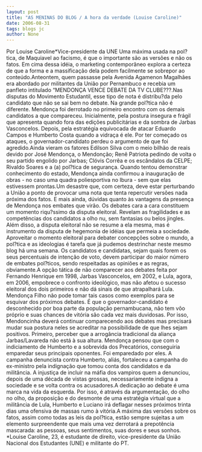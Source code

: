 ```yaml
---
layout: post
title: "AS MENINAS DO BLOG / A hora da verdade (Louise Caroline)"
date: 2006-08-31
tags: blogs jc
author: None
---
```

Por Louise Caroline*Vice-presidente da UNE
Uma máxima usada na pol?tica, de Maquiavel ao facismo, é que o importante são as versões e não os fatos. Em cima dessa idéia, o marketing contemporâneo explora a certeza de que a forma e a massificação dela podem facilmente se sobrepor ao conteúdo.Anteontem, quem passasse pela Avenida Agamenon Magalhães era abordado por militantes da União por Pernambuco e recebia um panfleto intitulado “MENDONÇA VENCE DEBATE DA TV CLUBE???.Nas disputas do Movimento Estudantil, esse tipo de nota é distribu?da pelo candidato que não se sai bem no debate. Na grande pol?tica não é diferente. Mendonça foi derrotado no primeiro encontro com os demais candidatos a que compareceu. Inicialmente, pela postura insegura e frágil que apresenta quando fora das edições publicitárias e da sombra de Jarbas Vasconcelos. Depois, pela estratégia equivocada de atacar Eduardo Campos e Humberto Costa quando a vidraça é ele. Por ter começado os ataques, o governador-candidato perdeu o argumento de que foi agredido.Ainda vieram os fatores Edilson Silva com o meio bilhão de reais devido por José Mendonça, o Mendonção; Renê Patriota pedindo de volta o seu partido engolido por Jarbas; Clóvis Corrêa e os escândalos da CELPE; Rivaldo Soares e a (a) pol?tica de segurança. Quando tentou demonstrar conhecimento do estado, Mendonça ainda confirmou a inauguração de obras - no caso uma quadra poliesportiva no Ibura - sem que elas estivessem prontas.Um desastre que, com certeza, deve estar
 perturbando a União a ponto de provocar uma nota que tenta repercutir versões nada próxima dos fatos. E mais ainda, dúvidas quanto às vantagens da presença de Mendonça nos embates que virão.&nbsp;Os debates cara a cara constituem um momento riqu?ssimo da disputa eleitoral. Revelam as fragilidades e as competências dos candidatos a olho nu, sem fantasias ou belos jingles. Além disso, a disputa eleitoral não se resume a ela mesma, mas é instrumento da disputa de hegemonia de idéias que permeia a sociedade. Aproveitar o momento eleitoral para debater concepções sobre o mundo, a pol?tica e as ideologias é tarefa que já pudemos destrinchar neste mesmo blog há uma semana. Os candidatos e candidatas, sejam quais forem os seus percentuais de intenção de voto, devem participar do maior número de embates pol?ticos, sendo respeitadas as opiniões e as regras, obviamente.A opção tática de não comparecer aos debates feita por Fernando Henrique em 1998, Jarbas Vasconcelos, em 2002, e Lula, agora, em 2006, empobrece o confronto ideológico, mas não afetou o sucesso eleitoral dos dois primeiros e não dá sinais de que atrapalhará Lula. Mendonça Filho não pode tomar tais casos como exemplos para se esquivar dos próximos debates. É que o governador-candidato é desconhecido por boa parte da população pernambucana, não tem vôo próprio e suas chances de vitória são cada vez mais duvidosas. Por isso, Mendoncinha deverá continuar comparecendo aos debates mas precisará mudar sua postura neles se acreditar na possibilidade de que lhes sejam positivos. Primeiro, perceber que a arrogância tradicional da aliança Jarbas/Lavareda não está à sua altura. Mendonça pensou que com o indiciamento de Humberto e a sobrevida dos Precatórios, conseguiria emparedar seus principais oponentes. Foi emparedado por eles. A campanha denuncista contra Humberto, aliás, fortaleceu a campanha do ex-ministro pela indignação que tomou conta dos candidatos e da militância. A injustiça de incluir na máfia dos vampiros quem a denunciou, depois de uma década de vistas grossas, necessariamente indigna a sociedade e se volta contra os acusadores.A dedicação ao debate é uma marca na vida da esquerda. Por isso, é através da argumentação, do olho no olho, da proposição e do desmonte de uma estratégia virtual que a militância de Lula, Humberto e Luciano irá deflagar nesses próximos trinta dias uma ofensiva de massas rumo à vitória.A máxima das versões sobre os fatos, assim como todas as leis da pol?tica, estão sempre sujeitas a um elemento surpreendente que mais uma vez derrotará a prepotência mascarada: as pessoas, seus sentimentos, suas dores e seus sonhos.
*Louise Caroline, 23, é estudante de direito, vice-presidente da União Nacional dos Estudantes (UNE) e militante do PT. 